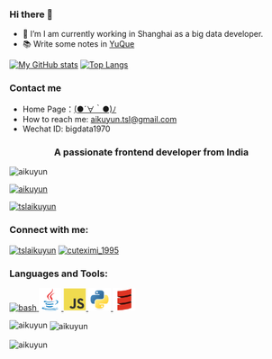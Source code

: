 ### Hi there 👋

- 🔭 I’m I am currently working in Shanghai as a big data developer.
- 📚 Write some notes in [YuQue](https://www.yuque.com/cuteximi)

[![My GitHub stats](https://github-readme-stats.vercel.app/api?username=aikuyun)](https://github.com/aikuyun/github-readme-stats)
[![Top Langs](https://github-readme-stats.vercel.app/api/top-langs/?username=aikuyun)](https://github.com/aikuyun/github-readme-stats)
### Contact me
- Home Page：[(●´∀｀●)ﾉ](http://cuteximi.com/)
- How to reach me: [aikuyun.tsl@gmail.com](aikuyun.tsl@gmail.com)
- Wechat ID: bigdata1970

<h3 align="center">A passionate frontend developer from India</h3>

<p align="left"> <img src="https://komarev.com/ghpvc/?username=aikuyun&label=Profile%20views&color=0e75b6&style=flat" alt="aikuyun" /> </p>

<p align="left"> <a href="https://github.com/ryo-ma/github-profile-trophy"><img src="https://github-profile-trophy.vercel.app/?username=aikuyun" alt="aikuyun" /></a> </p>

<p align="left"> <a href="https://twitter.com/tslaikuyun" target="blank"><img src="https://img.shields.io/twitter/follow/tslaikuyun?logo=twitter&style=for-the-badge" alt="tslaikuyun" /></a> </p>

<h3 align="left">Connect with me:</h3>
<p align="left">
<a href="https://twitter.com/tslaikuyun" target="blank"><img align="center" src="https://raw.githubusercontent.com/rahuldkjain/github-profile-readme-generator/master/src/images/icons/Social/twitter.svg" alt="tslaikuyun" height="30" width="40" /></a>
<a href="https://stackoverflow.com/users/cuteximi_1995" target="blank"><img align="center" src="https://raw.githubusercontent.com/rahuldkjain/github-profile-readme-generator/master/src/images/icons/Social/stack-overflow.svg" alt="cuteximi_1995" height="30" width="40" /></a>
</p>

<h3 align="left">Languages and Tools:</h3>
<p align="left"> <a href="https://www.gnu.org/software/bash/" target="_blank" rel="noreferrer"> <img src="https://www.vectorlogo.zone/logos/gnu_bash/gnu_bash-icon.svg" alt="bash" width="40" height="40"/> </a> <a href="https://www.java.com" target="_blank" rel="noreferrer"> <img src="https://raw.githubusercontent.com/devicons/devicon/master/icons/java/java-original.svg" alt="java" width="40" height="40"/> </a> <a href="https://developer.mozilla.org/en-US/docs/Web/JavaScript" target="_blank" rel="noreferrer"> <img src="https://raw.githubusercontent.com/devicons/devicon/master/icons/javascript/javascript-original.svg" alt="javascript" width="40" height="40"/> </a> <a href="https://www.python.org" target="_blank" rel="noreferrer"> <img src="https://raw.githubusercontent.com/devicons/devicon/master/icons/python/python-original.svg" alt="python" width="40" height="40"/> </a> <a href="https://www.scala-lang.org" target="_blank" rel="noreferrer"> <img src="https://raw.githubusercontent.com/devicons/devicon/master/icons/scala/scala-original.svg" alt="scala" width="40" height="40"/> </a> </p>

<p><img align="left" src="https://github-readme-stats.vercel.app/api/top-langs?username=aikuyun&show_icons=true&locale=en&layout=compact" alt="aikuyun" /></p>

<p>&nbsp;<img align="center" src="https://github-readme-stats.vercel.app/api?username=aikuyun&show_icons=true&locale=en" alt="aikuyun" /></p>

<p><img align="center" src="https://github-readme-streak-stats.herokuapp.com/?user=aikuyun&" alt="aikuyun" /></p>
